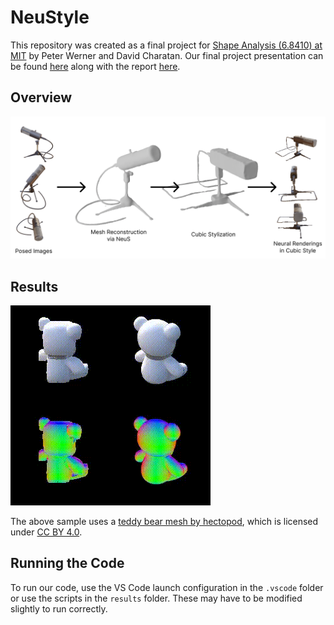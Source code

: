 # NeuStyle

This repository was created as a final project for [Shape Analysis (6.8410) at MIT](https://groups.csail.mit.edu/gdpgroup/68410_spring_2023.html) by Peter Werner and David Charatan. Our final project presentation can be found [here](https://docs.google.com/presentation/d/1ws5GfBZHxouUavc_JZej0S6HG_d76FC7SZaEaBrifn4/edit?usp=sharing) along with the report [here](NeuStyle.pdf).

## Overview

![overview of this repository](samples/overview.png)

## Results

![cubic stylization rendering of teddy bear](samples/animation.gif)

The above sample uses a [teddy bear mesh by hectopod](https://sketchfab.com/3d-models/teddy-bears-e84b12b4ac20402aaf4d40f2219cd0e2), which is licensed under [CC BY 4.0](https://creativecommons.org/licenses/by/4.0/).

## Running the Code

To run our code, use the VS Code launch configuration in the `.vscode` folder or use the scripts in the `results` folder. These may have to be modified slightly to run correctly.
